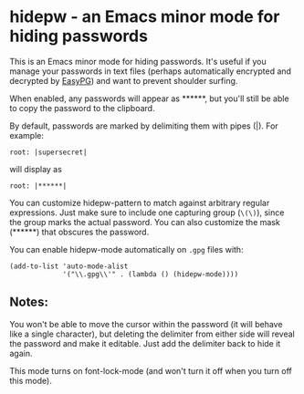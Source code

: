 # hidepw - an Emacs minor mode for hiding passwords

This is an Emacs minor mode for hiding passwords. It's useful if you
manage your passwords in text files (perhaps automatically encrypted
and decrypted by [EasyPG](http://epg.sourceforge.jp/)) and want to
prevent shoulder surfing.

When enabled, any passwords will appear as ******, but you'll still be
able to copy the password to the clipboard.

By default, passwords are marked by delimiting them with pipes (|).
For example:

```
root: |supersecret|
```

will display as

```
root: |******|
```

You can customize hidepw-pattern to match against arbitrary regular
expressions. Just make sure to include one capturing group (`\(\)`),
since the group marks the actual password. You can also customize the
mask (******) that obscures the password.

You can enable hidepw-mode automatically on `.gpg` files with:

```
(add-to-list 'auto-mode-alist
             '("\\.gpg\\'" . (lambda () (hidepw-mode))))
```

## Notes:

You won't be able to move the cursor within the password (it will
behave like a single character), but deleting the delimiter from
either side will reveal the password and make it editable. Just add
the delimiter back to hide it again.

This mode turns on font-lock-mode (and won't turn it off when you turn
 off this mode).
